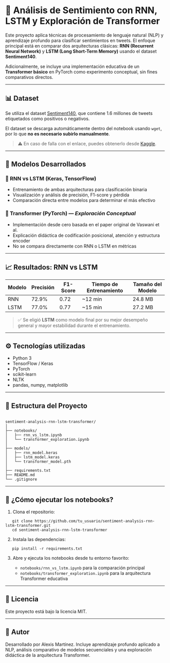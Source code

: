 # 💬 Análisis de Sentimiento con RNN, LSTM y Exploración de Transformer

Este proyecto aplica técnicas de procesamiento de lenguaje natural (NLP) y aprendizaje profundo para clasificar sentimientos en tweets. El enfoque principal está en comparar dos arquitecturas clásicas: **RNN (Recurrent Neural Network)** y **LSTM (Long Short-Term Memory)** usando el dataset **Sentiment140**.

Adicionalmente, se incluye una implementación educativa de un **Transformer básico** en PyTorch como experimento conceptual, sin fines comparativos directos.

---

## 📊 Dataset

Se utiliza el dataset [Sentiment140](http://help.sentiment140.com/), que contiene 1.6 millones de tweets etiquetados como positivos o negativos.

El dataset se descarga automáticamente dentro del notebook usando `wget`, por lo que **no es necesario subirlo manualmente**.

> ⚠️ En caso de falla con el enlace, puedes obtenerlo desde [Kaggle](https://www.kaggle.com/datasets/kazanova/sentiment140).

---

## 🧠 Modelos Desarrollados

### 🔁 RNN vs LSTM (Keras, TensorFlow)
- Entrenamiento de ambas arquitecturas para clasificación binaria
- Visualización y análisis de precisión, F1-score y pérdida
- Comparación directa entre modelos para determinar el más efectivo

### 🧪 Transformer (PyTorch) — *Exploración Conceptual*
- Implementación desde cero basada en el paper original de Vaswani et al.
- Explicación didáctica de codificación posicional, atención y estructura encoder
- No se compara directamente con RNN o LSTM en métricas

---

## 📈 Resultados: RNN vs LSTM

| Modelo     | Precisión | F1-Score | Tiempo de Entrenamiento | Tamaño del Modelo |
|------------|-----------|----------|--------------------------|-------------------|
| RNN        | 72.9%     | 0.72     | ~12 min                  | 24.8 MB           |
| LSTM       | 77.0%     | 0.77     | ~15 min                  | 27.2 MB           |

> ✅ Se eligió **LSTM** como modelo final por su mejor desempeño general y mayor estabilidad durante el entrenamiento.

---

## ⚙️ Tecnologías utilizadas

- Python 3
- TensorFlow / Keras
- PyTorch
- scikit-learn
- NLTK
- pandas, numpy, matplotlib

---

## 📁 Estructura del Proyecto

```

sentiment-analysis-rnn-lstm-transformer/
│
├── notebooks/
│   ├── rnn_vs_lstm.ipynb             
│   └── transformer_exploration.ipynb 
│
├── models/
│   ├── rnn_model.keras
│   ├── lstm_model.keras
│   └── transformer_model.pth                           
│
├── requirements.txt
├── README.md
└── .gitignore

````

---

## 🚀 ¿Cómo ejecutar los notebooks?

1. Clona el repositorio:
```
   git clone https://github.com/tu_usuario/sentiment-analysis-rnn-lstm-transformer.git
   cd sentiment-analysis-rnn-lstm-transformer
```

2. Instala las dependencias:

```
   pip install -r requirements.txt
```

3. Abre y ejecuta los notebooks desde tu entorno favorito:

   * `notebooks/rnn_vs_lstm.ipynb` para la comparación principal
   * `notebooks/transformer_exploration.ipynb` para la arquitectura Transformer educativa

---

## 📄 Licencia

Este proyecto está bajo la licencia MIT.

---

## 👤 Autor

Desarrollado por Alexis Martínez.
Incluye aprendizaje profundo aplicado a NLP, análisis comparativo de modelos secuenciales y una exploración didáctica de la arquitectura Transformer.
